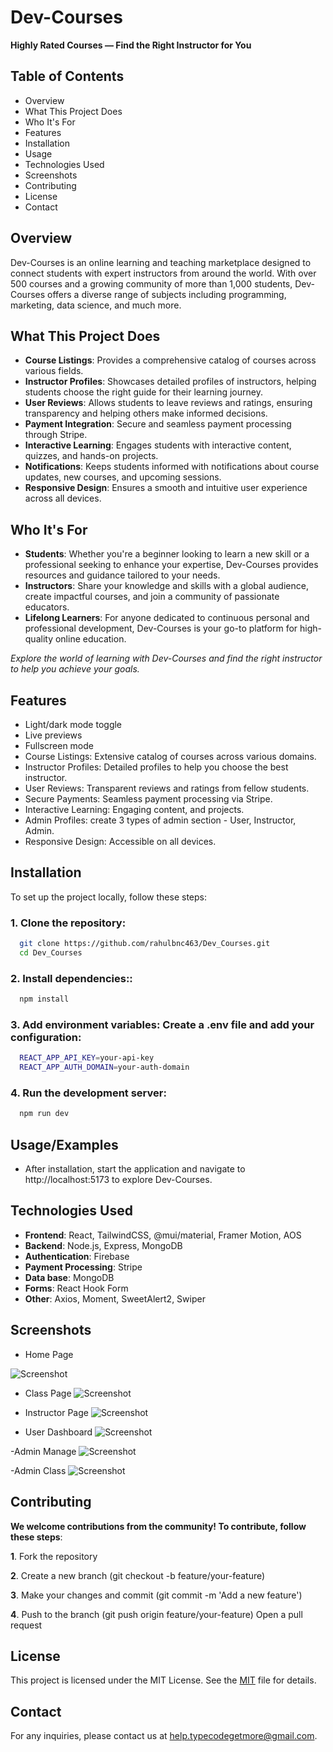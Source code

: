 
# Dev-Courses

**Highly Rated Courses — Find the Right Instructor for You**

## Table of Contents
- Overview
- What This Project Does
- Who It's For
- Features
- Installation
- Usage
- Technologies Used
- Screenshots
- Contributing
- License
- Contact

## Overview
Dev-Courses is an online learning and teaching marketplace designed to connect students with expert instructors from around the world. With over 500 courses and a growing community of more than 1,000 students, Dev-Courses offers a diverse range of subjects including programming, marketing, data science, and much more.

## What This Project Does
- **Course Listings**: Provides a comprehensive catalog of courses across various fields.
- **Instructor Profiles**: Showcases detailed profiles of instructors, helping students choose the right guide for their learning journey.
- **User Reviews**: Allows students to leave reviews and ratings, ensuring transparency and helping others make informed decisions.
- **Payment Integration**: Secure and seamless payment processing through Stripe.
- **Interactive Learning**: Engages students with interactive content, quizzes, and hands-on projects.
- **Notifications**: Keeps students informed with notifications about course updates, new courses, and upcoming sessions.
- **Responsive Design**: Ensures a smooth and intuitive user experience across all devices.

## Who It's For
- **Students**: Whether you're a beginner looking to learn a new skill or a professional seeking to enhance your expertise, Dev-Courses provides resources and guidance tailored to your needs.
- **Instructors**: Share your knowledge and skills with a global audience, create impactful courses, and join a community of passionate educators.
- **Lifelong Learners**: For anyone dedicated to continuous personal and professional development, Dev-Courses is your go-to platform for high-quality online education.

*Explore the world of learning with Dev-Courses and find the right instructor to help you achieve your goals.*


## Features

- Light/dark mode toggle
- Live previews
- Fullscreen mode
- Course Listings: Extensive catalog of courses across various domains.
- Instructor Profiles: Detailed profiles to help you choose the best instructor.
- User Reviews: Transparent reviews and ratings from fellow students.
- Secure Payments: Seamless payment processing via Stripe.
- Interactive Learning: Engaging content, and projects.
- Admin Profiles: create 3 types of admin section - User, Instructor, Admin.
- Responsive Design: Accessible on all devices.


## Installation

To set up the project locally, follow these steps:

### 1. Clone the repository: 
```bash
  git clone https://github.com/rahulbnc463/Dev_Courses.git
  cd Dev_Courses
```
### 2. Install dependencies:: 
```bash
  npm install
```
### 3. Add environment variables: Create a .env file and add your configuration:
```bash
  REACT_APP_API_KEY=your-api-key
  REACT_APP_AUTH_DOMAIN=your-auth-domain
```
### 4. Run the development server: 
```bash
  npm run dev
```
## Usage/Examples

- After installation, start the application and navigate to  http://localhost:5173 to explore Dev-Courses.


## Technologies Used
- **Frontend**: React, TailwindCSS, @mui/material, Framer Motion, AOS
- **Backend**: Node.js, Express, MongoDB
- **Authentication**: Firebase
- **Payment Processing**: Stripe
- **Data base**: MongoDB
- **Forms**: React Hook Form
- **Other**: Axios, Moment, SweetAlert2, Swiper


## Screenshots

- Home Page

![Screenshot](src/assets/Screenshots/Home-light.png)

- Class Page
![Screenshot](src/assets/Screenshots/Classes-dark.png)

- Instructor Page
![Screenshot](src/assets/Screenshots/Instructor-dark.png)
  
- User Dashboard
![Screenshot](src/assets/Screenshots/User-dashboard.png)

-Admin Manage
![Screenshot](src/assets/Screenshots/Admin-manage.png)

-Admin Class
![Screenshot](src/assets/Screenshots/Admin-class.png)

## Contributing

**We welcome contributions from the community! To contribute, follow these steps**:

**1**. Fork the repository

**2**. Create a new branch (git checkout -b feature/your-feature)

**3**. Make your changes and commit (git commit -m 'Add a new feature')

**4**. Push to the branch (git push origin feature/your-feature)
Open a pull request


## License

This project is licensed under the MIT License. See the [MIT](https://choosealicense.com/licenses/mit/) file for details.



## Contact
For any inquiries, please contact us at help.typecodegetmore@gmail.com.
